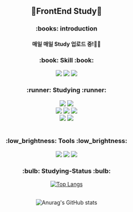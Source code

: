<div align=center>
<h2>🌱FrontEnd Study🌱</h2>
<h3>:books: introduction</h3>
<h4>매일 매일 Study 업로드 중!🙌🙌</h4>

<h3>:book: Skill :book:</h3>
<img src="https://img.shields.io/badge/HTML5-E34F26?style=flat&logo=HTML5&logoColor=white"/>
<img src="https://img.shields.io/badge/CSS3-1572B6?style=flat&logo=CSS3&logoColor=white"/>
<img src="https://img.shields.io/badge/JavaScript-F7DF1E?style=flat&logo=JavaScript&logoColor=white"/>

<h3>:runner: Studying :runner:</h3>
<img src="https://img.shields.io/badge/Node.js-339933?style=flat&logo=Node.js&logoColor=white"/>
<img src="https://img.shields.io/badge/Webpack-8DD6F9?style=flat&logo=Webpack&logoColor=white"/>
<br />
<img src="https://img.shields.io/badge/Babel-F9DC3E?style=flat&logo=Babel&logoColor=white"/>
<img src="https://img.shields.io/badge/ESLint-4B32C3?style=flat&logo=ESLint&logoColor=white"/>
<img src="https://img.shields.io/badge/Sass-CC6699?style=flat&logo=Sass&logoColor=white"/>
<br />
<img src="https://img.shields.io/badge/React-61DAFB?style=flat&logo=React&logoColor=white"/>
<img src="https://img.shields.io/badge/Vue.js-4FC08D?style=flat&logo=Vue.js&logoColor=white"/>
<br />
<br />

<h3>:low_brightness: Tools :low_brightness:</h3>
<img src="https://img.shields.io/badge/Visual Studio Code-007ACC?style=flat&logo=Visual Studio Code&logoColor=white"/>
<img src="https://img.shields.io/badge/IntelliJ IDEA-333333?style=flat&logo=IntelliJ IDEA&logoColor=white"/>
<img src="https://img.shields.io/badge/Notion-333333?style=flat&logo=Notion&logoColor=white"/>

<h3>:bulb: Studying-Status :bulb:</h3>

[![Top Langs](https://github-readme-stats.vercel.app/api/top-langs/?username=CLEO525&layout=compact&theme=radical)](https://github.com/CLEO525/github-readme-stats)
<br />
<br />

![Anurag's GitHub stats](https://github-readme-stats.vercel.app/api?username=CLEO525&show_icons=true&theme=radical)

</div>
